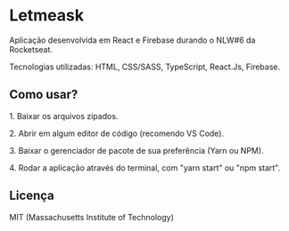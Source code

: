 # Letmeask

<p>Aplicação desenvolvida em React e Firebase durando o NLW#6 da Rocketseat.</p>

<p>Tecnologias utilizadas: HTML, CSS/SASS, TypeScript, React.Js, Firebase. </p>
 
<h2>Como usar?</h2>

<p>1. Baixar os arquivos zipados.</p>

<p>2. Abrir em algum editor de código (recomendo VS Code).</p>

<p>3. Baixar o gerenciador de pacote de sua preferência (Yarn ou NPM).</p>

<p>4. Rodar a aplicação através do terminal, com "yarn start" ou "npm start".</p>
 
<h2>Licença</h2>

<p>MIT (Massachusetts Institute of Technology)</p>
